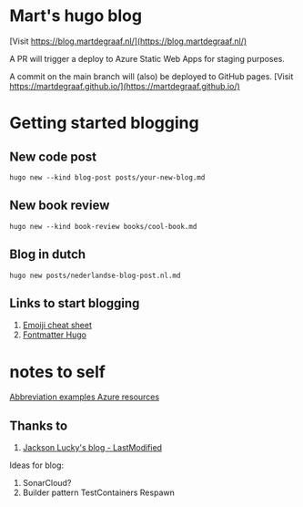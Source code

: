 # Mart's hugo blog
[Visit https://blog.martdegraaf.nl/](https://blog.martdegraaf.nl/)

A PR will trigger a deploy to Azure Static Web Apps for staging purposes.

A commit on the main branch will (also) be deployed to GitHub pages.
[Visit https://martdegraaf.github.io/](https://martdegraaf.github.io/)


# Getting started blogging

## New code post
`hugo new --kind blog-post posts/your-new-blog.md`

## New book review
`hugo new --kind book-review books/cool-book.md`

## Blog in dutch
`hugo new posts/nederlandse-blog-post.nl.md`


## Links to start blogging
1. [Emoiji cheat sheet](https://www.webfx.com/tools/emoji-cheat-sheet/)
1. [Fontmatter Hugo](https://gohugo.io/content-management/front-matter/)

# notes to self
[Abbreviation examples Azure resources](https://learn.microsoft.com/en-us/azure/cloud-adoption-framework/ready/azure-best-practices/resource-abbreviations)


## Thanks to

1. [Jackson Lucky's blog - LastModified](https://www.jacksonlucky.net/posts/use-lastmod-with-papermod/)


Ideas for blog:
1. SonarCloud?
1. Builder pattern TestContainers Respawn
